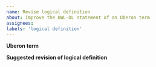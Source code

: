 ```yaml
---
name: Revise logical definition
about: Improve the OWL-DL statement of an Uberon term
assignees:  
labels: 'logical definition'
---
```


**Uberon term**


**Suggested revision of logical definition**


